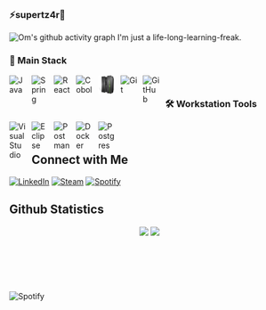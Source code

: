 ### ⚡supertz4r🦇

![Om's github activity graph](https://github-readme-activity-graph.vercel.app/graph?username=supertz4r&theme=github-compact)
I'm just a life-long-learning-freak.
 
### 🧰 Main Stack

<img align="left" alt="Java" width="30px" style="padding-right:10px;" src="https://cdn.jsdelivr.net/gh/devicons/devicon/icons/java/java-original.svg"/>
<img align="left" alt="Spring" width="30px" style="padding-right:10px;" src="https://cdn.jsdelivr.net/gh/devicons/devicon/icons/spring/spring-original.svg" />
<img align="left" alt="React" width="30px" style="padding-right:10px;" src="https://cdn.jsdelivr.net/gh/devicons/devicon/icons/react/react-original.svg" />
<img align="left" alt="Cobol" width="30px" style="padding-right:10px;" src="https://www.svgrepo.com/show/373510/cobol.svg" />
<img align="left" alt="Mainframe" width="30px" style="padding-right:10px;" src="kattekrab-Mainframe.svg" />
<img align="left" alt="Git" width="30px" style="padding-right:10px;" src="https://cdn.jsdelivr.net/gh/devicons/devicon/icons/git/git-original.svg" />
<img align="left" alt="GitHub" width="30px" style="padding-right:10px;" src="https://cdn.jsdelivr.net/gh/devicons/devicon/icons/github/github-original.svg" />          
<br />

### 🛠️ Workstation Tools

<img align="left" alt="VisualStudio" width="30px" style="padding-right:10px;" src="https://cdn.jsdelivr.net/gh/devicons/devicon/icons/visualstudio/visualstudio-plain.svg" />
<img align="left" alt="Eclipse" width="30px" style="padding-right:10px;" src="https://www.svgrepo.com/show/353685/eclipse-icon.svg" />
<img align="left" alt="Postman" width="30px" style="padding-right:10px;" src="https://www.svgrepo.com/show/354202/postman-icon.svg" />
<img align="left" alt="Docker" width="30px" style="padding-right:10px;" src="https://cdn.jsdelivr.net/gh/devicons/devicon/icons/docker/docker-plain-wordmark.svg" />
<img align="left" alt="Postgres" width="30px" style="padding-right:10px;" src="https://cdn.jsdelivr.net/gh/devicons/devicon/icons/postgresql/postgresql-original-wordmark.svg" />
<br />

#
## Connect with Me
[![LinkedIn](https://img.shields.io/badge/-LinkedIn-blue?style=flat&logo=linkedin)](https://www.linkedin.com/in/eri-junior/)
[![Steam](https://img.shields.io/badge/Steam-000000?style=flat&logo=steam&logoColor=white)](https://steamcommunity.com/id/aaaaaaaaaaaaaaaaaaa111121/)
[![Spotify](https://img.shields.io/badge/Spotify-1ED760?&style=flat&logo=spotify&logoColor=white)](https://open.spotify.com/user/lejrfese)

## Github Statistics
<div  align="center" style="margin-bottom:100px">
<img width=55% align="center"  src="https://streak-stats.demolab.com?user=supertz4r&theme=merko&mode=weekly" />
<img width=40% align="center" src="https://github-readme-stats-murex-pi-70.vercel.app/api/top-langs/?username=supertz4r&show_icons=true&theme=merko&layout=compact" />
</div>

#
![Spotify](https://spotify-recently-played-readme.vercel.app/api?user=lejrfese&width=1000)

